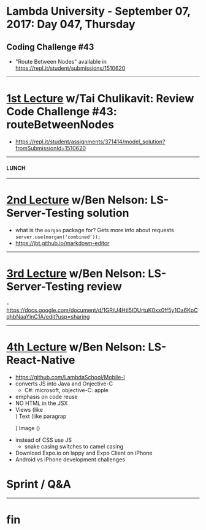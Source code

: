 # Lambda University - September 07, 2017: Day 047, Thursday
## Coding Challenge #43
- "Route Between Nodes" available in https://repl.it/student/submissions/1510620
***
# [1st Lecture](https://youtu.be/LBq-BqqT_H8) w/Tai Chulikavit: Review Code Challenge #43: routeBetweenNodes
- https://repl.it/student/assignments/371414/model_solution?fromSubmissionId=1510620

***
#### LUNCH
***
# [2nd Lecture](VIDEO_RECORDED_NOT_POSTED) w/Ben Nelson: LS-Server-Testing solution
- what is the `morgan` package for? Gets more info about requests `server.use(morgan('combined'));`
- https://jbt.github.io/markdown-editor

***
# [3rd Lecture](NO_VIDEO_RECORDED) w/Ben Nelson: LS-Server-Testing review
-https://docs.google.com/document/d/1GRiU4Htl5IDUrtuK0xx0ff5y1Oa6KpCqhbNaaYjnC1A/edit?usp=sharing

***
# [4th Lecture](VIDEO_RECORDED_NOT_POSTED) w/Ben Nelson: LS-React-Native
- https://github.com/LambdaSchool/Mobile-I
- converts JS into Java and Onjective-C
  - C#: microsoft, objective-C: apple
- emphasis on code reuse
- NO HTML in the JSX
- Views (like <div>) Text (like paragrap <p>) Image (<img>)
- instead of CSS use JS
  - snake casing switches to camel casing
- Download Expo.io on lappy and Expo Client on iPhone
- Android vs iPhone development challenges

# Sprint / Q&A
***
# fin
